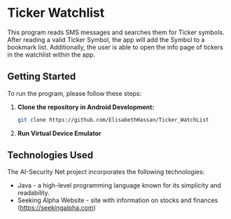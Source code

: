 # Ticker Watchlist

This program reads SMS messages and searches them for Ticker symbols. After reading a valid Ticker Symbol, 
the app will add the Symbol to a bookmark list. Additionally, the user is able to open the info page of 
tickers in the watchlist within the app.

## Getting Started

To run the program, please follow these steps:

1. **Clone the repository in Android Development:**

   ```bash
   git clone https://github.com/ElisabethHassan/Ticker_WatchList
   ```

2. **Run Virtual Device Emulator**


## Technologies Used

The AI-Security Net project incorporates the following technologies:

* Java - a high-level programming language known for its simplicity and readability.
* Seeking Alpha Website - site with information on stocks and finances (https://seekingalpha.com)
